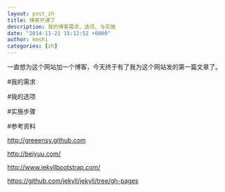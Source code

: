 ```yaml
---
layout: post_zh
title: 博客开通了
description: 我的博客需求、选项、与实施
date: "2014-11-21 15:12:52 +0800"
author: kmshi
categories: [zh]
---
```

一直想为这个网站加一个博客，今天终于有了我为这个网站发的第一篇文章了。

#我的需求

#我的选项

#实施步骤

#参考资料
<p><a href="http://greeensy.github.com">http://greeensy.github.com</a></p>
<p><a href="http://beiyuu.com/">http://beiyuu.com/</a></p>
<p><a href="http://www.jekyllbootstrap.com/">http://www.jekyllbootstrap.com/</a></p>
<p><a href="https://github.com/jekyll/jekyll/tree/gh-pages">https://github.com/jekyll/jekyll/tree/gh-pages</a></p>
